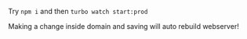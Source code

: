 Try `npm i` and then `turbo watch start:prod`

Making a change inside domain and saving will auto rebuild webserver!